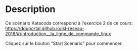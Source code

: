 # Description

Ce scénario Katacoda correspond à l'exercice 2 de ce cours:
<https://dduportal.github.io/isl-reseau-2018/#/introduction__la_ligne_de_commande_linux>

Cliquez sur le bouton "Start Scénario" pour commencer.
